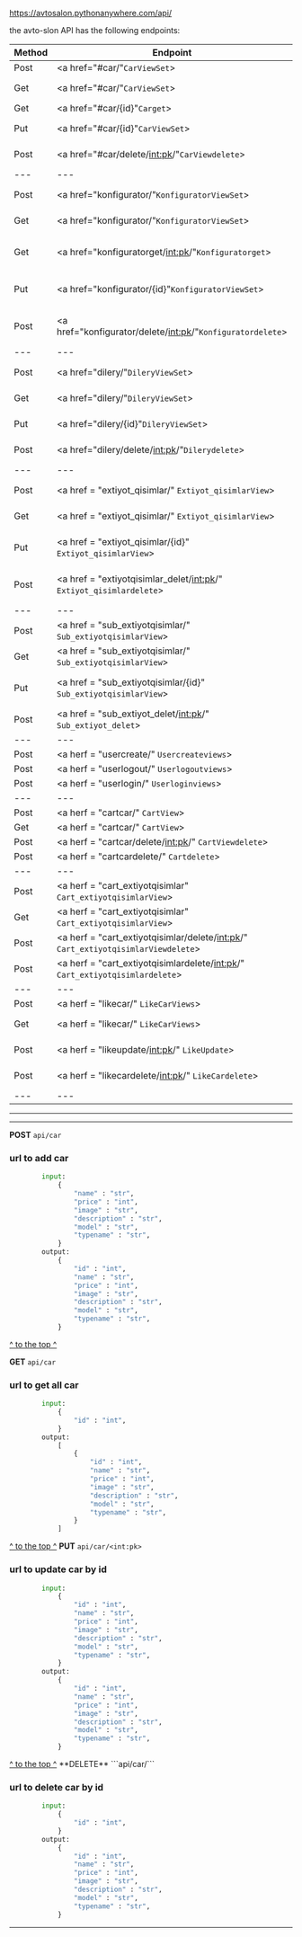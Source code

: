 <https://avtosalon.pythonanywhere.com/api/>

the avto-slon API has the following endpoints:

|Method | Endpoint | Description |
| --- | --- |--- |
|Post | <a  href="#car/"`CarViewSet`> </a>| add a new car |
|Get | <a  href="#car/"`CarViewSet`> </a>| get a list of all cars |
|Get | <a  href="#car/{id}"`Carget`> </a>| get a car by id |
|Put | <a  href="#car/{id}"`CarViewSet`> </a>| update a car by id |
|Post | <a  href="#car/delete/<int:pk>/"`CarViewdelete`> </a>| delete a car by id |
| --- | --- |--- |
|Post | <a href="konfigurator/"`KonfiguratorViewSet`> </a>| add a new konfigurator |
|Get | <a href="konfigurator/"`KonfiguratorViewSet`> </a>| get a list of all konfigurators |
|Get | <a href="konfiguratorget/<int:pk>/"`Konfiguratorget`> </a>| get a konfigurator by id |
|Put | <a href="konfigurator/{id}"`KonfiguratorViewSet`> </a>| update a konfigurator by id |
|Post | <a href="konfigurator/delete/<int:pk>/"`Konfiguratordelete`> </a>| delete a konfigurator by id |
| --- | --- |--- |
|Post | <a href="dilery/"`DileryViewSet`> </a>| add a new loction |
|Get | <a href="dilery/"`DileryViewSet`> </a>| get a list of all locations |
|Put | <a href="dilery/{id}"`DileryViewSet`> </a>| update a location by id |
|Post | <a href="dilery/delete/<int:pk>/"`Dilerydelete`> </a>| delete a location by id |
| --- | --- |--- |
|Post | <a href = "extiyot_qisimlar/" `Extiyot_qisimlarView`> </a>| add a new extiyot_qisimlar |
|Get | <a href = "extiyot_qisimlar/" `Extiyot_qisimlarView`> </a>| get a list of all extiyot_qisimlar |
|Put | <a href = "extiyot_qisimlar/{id}" `Extiyot_qisimlarView`> </a>| update a extiyot_qisimlar by id |
|Post | <a href = "extiyotqisimlar_delet/<int:pk>/" `Extiyot_qisimlardelete`> </a>| delete a extiyot_qisimlar by id |
| --- | --- |--- |
|Post | <a href = "sub_extiyotqisimlar/" `Sub_extiyotqisimlarView`> </a>| add a new extiyot qisimlar |
|Get | <a href = "sub_extiyotqisimlar/" `Sub_extiyotqisimlarView`> </a>| get a list of all extiyot qisimlar |
|Put | <a href = "sub_extiyotqisimlar/{id}" `Sub_extiyotqisimlarView`> </a>| update a extiyot qisimlar by id |
|Post | <a href = "sub_extiyot_delet/<int:pk>/" `Sub_extiyot_delet`> </a>| delete a extiyot qisimlar by id |
| --- | --- |--- |
|Post | <a herf = "usercreate/" `Usercreateviews`> </a>| add a new user |
|Post | <a herf = "userlogout/" `Userlogoutviews`> </a>| user logout|
|Post | <a herf = "userlogin/" `Userloginviews`> </a>| user log in|
| --- | --- | --- |
|Post | <a herf = "cartcar/" `CartView`> </a>| | cart car by id|
|Get | <a herf = "cartcar/" `CartView`> </a>| | get a list of all cart car |
|Post | <a herf = "cartcar/delete/<int:pk>/" `CartViewdelete`> </a>| | delete a cart car by id|
|Post | <a herf = "cartcardelete/" `Cartdelete`> </a>| | delete all cart car |
| --- | --- | --- |
|Post | <a herf = "cart_extiyotqisimlar" `Cart_extiyotqisimlarView`> </a>| | cart extiyot qisimlar by id|
|Get | <a herf = "cart_extiyotqisimlar" `Cart_extiyotqisimlarView`> </a>| | get a list of all cart extiyot qisimlar |
|Post | <a herf = "cart_extiyotqisimlar/delete/<int:pk>/" `Cart_extiyotqisimlarViewdelete`> </a>| | delete a cart extiyot qisimlar by id|
|Post | <a herf = "cart_extiyotqisimlardelete/<int:pk>/" `Cart_extiyotqisimlardelete`> </a>| | delete all cart extiyot qisimlar |
| --- | --- | --- |
|Post | <a herf = "likecar/" `LikeCarViews`> </a> | like car by id|
|Get | <a herf = "likecar/" `LikeCarViews`> </a> | get a list of all like car |
|Post | <a herf = "likeupdate/<int:pk>/" `LikeUpdate`> </a> | Update a like car by id|
|Post | <a herf = "likecardelete/<int:pk>/" `LikeCardelete`> </a> | delete all like car |
| --- | --- | --- |


<hr>

<hr>
<div id="car"> 

**POST** ```api/car```
### url to add car
```python
        input:
            {
                "name" : "str",
                "price" : "int",
                "image" : "str",
                "description" : "str",
                "model" : "str",
                "typename" : "str",
            }
        output:
            {
                "id" : "int",
                "name" : "str",
                "price" : "int",
                "image" : "str",
                "description" : "str",
                "model" : "str",
                "typename" : "str",
            }
``` 
</div>

<div id="car">

<a href = "#car">^ to the top ^</a> 

**GET** ```api/car```
### url to get all car

```python
        input:
            {
                "id" : "int",
            }
        output:
            [
                {
                    "id" : "int",
                    "name" : "str",
                    "price" : "int",
                    "image" : "str",
                    "description" : "str",
                    "model" : "str",
                    "typename" : "str",
                }
            ]
```

</div>

<div id="car">

<a href = "#car">^ to the top ^</a>
**PUT** ```api/car/<int:pk>```

### url to update car by id
```python
        input:
            {
                "id" : "int",
                "name" : "str",
                "price" : "int",
                "image" : "str",
                "description" : "str",
                "model" : "str",
                "typename" : "str",
            }
        output:
            {
                "id" : "int",
                "name" : "str",
                "price" : "int",
                "image" : "str",
                "description" : "str",
                "model" : "str",
                "typename" : "str",
            }
```

</div>

<div id="car">
<a href = "#car">^ to the top ^</a>
**DELETE** ```api/car/<int:pk>```

### url to delete car by id
```python
        input:
            {
                "id" : "int",
            }
        output:
            {
                "id" : "int",
                "name" : "str",
                "price" : "int",
                "image" : "str",
                "description" : "str",
                "model" : "str",
                "typename" : "str",
            }
```

</div>

<hr>



